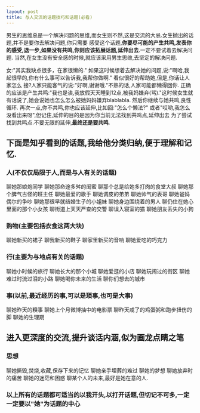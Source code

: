 ```yaml
---
layout: post
title: 与人交流的话题技巧和话题(必看)
---
```


男生的思维总是一个解决问题的思维,而女生则不然,这是交流的大忌.女生抛出的话题,并不是要你去解决问题,你只需要
感受这个话题,**你要尽可能的产生共鸣,发表你的感受,退一步,如果没有共鸣,你则应该拓展话题,延伸出去**.一定不要试着去解决问题.
当然,在女生没有安全感的时候,就应该采用男生思维,去坚定的解决问题.


女:"其实我缺点很多，在家很懒的."
如果这时候想着去解决她的问题,说:"啊哈,我起很早的,你有什么事可以告诉我,我帮你做啊." 看似很好的帮助她,但是,你话让人家怎么
接?人家只能客气的说:"好啊,谢谢哦."不熟的话,人家可能都懒得回你.
正确的应该是产生共鸣:"我也是诶,我放假天天睡到12点,被我妈嫌弃(骂)."这时候女生就有话说了,她会说她也怎么怎么被她妈妈嫌弃blablabla.
然后你继续与她共鸣,良性循环.
再次一点,你不共鸣,你也应该延伸,比如回:"怎么个懒法?" 或者"哎哟,我怎么没看出来呀",但记住,延伸的目的是因为你当前无法找到共鸣点,延伸出去
为了尝试找到共鸣点.不要无限的延伸,**最终还是要共鸣**.

## 下面是知乎看到的话题,我给他分类归纳,便于理解和记忆.

### 人(不仅仅局限于人,而是与人有关的话题)
聊她那娘炮同学
聊她那命途多舛的闺蜜
聊那个总是给她多打肉的食堂大叔
聊她那个脾气古怪的班主任
聊她最爱的歌手
聊她调皮的弟弟
聊她帅气的表哥
聊她爸妈偶尔的争吵
聊她那很早就结婚生子的小姐妹
聊她身边围绕着的男人
聊仍住在她心里面的那个小女孩
聊街道上天天严查的交警
聊误入寝室的猫
聊她朋友丢失的小狗

### 购物(主要包括衣食这两大块)
聊她新买的裙子
聊我新买的鞋子
聊家里新买的音响
聊她爱吃的巧克力

### 行(主要为与地点有关的话题)
聊她小时候的旅行
聊她长大的那个小城
聊她爱逛的小店
聊她玩闹过的街区
聊她难过时流过泪的小路
聊她喝你未来的生活
聊你们想去的城市


### 事(以前,最近经历的事,可以是琐事,也可是大事)
聊她昨天的糗事
聊她上个月微博抽中的电影票
聊昨天咸了的鸡蛋粥和跑步扭伤的脚
聊她的生理期

## 进入更深度的交流,提升谈话内涵,似为画龙点睛之笔

### 思想
聊她撕毁,焚烧,收藏,保存下来的记忆
聊她亲手埋葬的难过
聊她的梦想
聊她放弃时的痛苦
聊她的迷茫和困惑
聊某个人的未来,最好是她在意的人.

### 以上所有的话题都可适当的以我开头,以打开话题,但切记不可多,一定一定要以"她"为话题的中心

